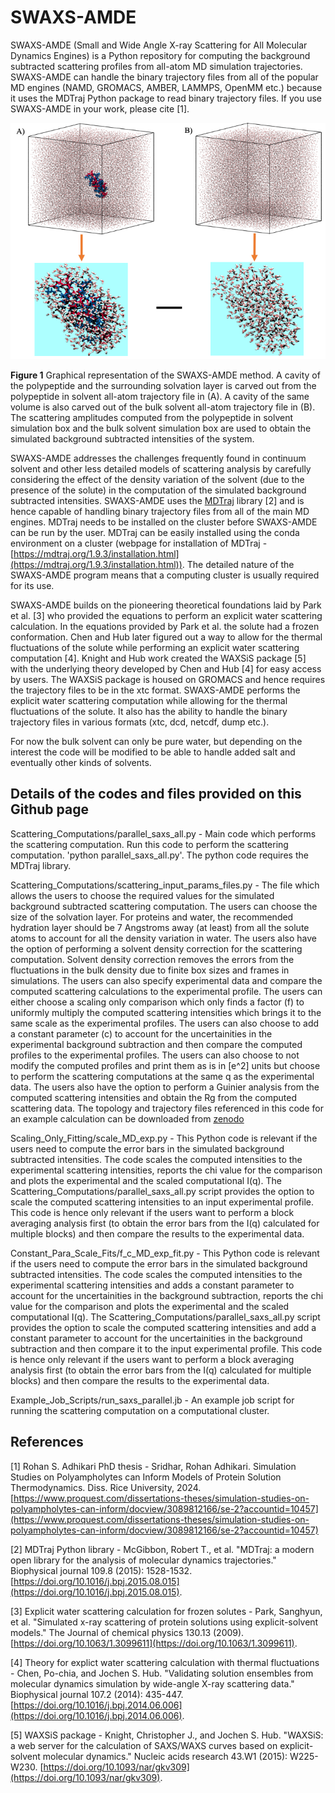 # SWAXS-AMDE

SWAXS-AMDE (Small and Wide Angle X-ray Scattering for All Molecular Dynamics Engines) is a Python repository for computing the background subtracted scattering profiles from all-atom MD simulation trajectories. SWAXS-AMDE can handle the binary trajectory files from all of the popular MD engines (NAMD, GROMACS, AMBER, LAMMPS, OpenMM etc.) because it uses the MDTraj Python package to read binary trajectory files. If you use SWAXS-AMDE in your work, please cite [1].

![plot](Figure_1.png)

**Figure 1** Graphical representation of the SWAXS-AMDE method. A cavity of the polypeptide and the surrounding solvation layer is carved out from the polypeptide in solvent all-atom trajectory file in (A). A cavity of the same volume is also carved out of the bulk solvent all-atom trajectory file in (B). The scattering amplitudes computed from the polypeptide in solvent simulation box and the bulk solvent simulation box are used to obtain the simulated background subtracted intensities of the system.   

SWAXS-AMDE addresses the challenges frequently found in continuum solvent and other less detailed models of scattering analysis by carefully considering the effect of the density variation of the solvent (due to the presence of the solute) in the computation of the simulated background subtracted intensities. SWAXS-AMDE uses the [MDTraj](https://github.com/mdtraj/mdtraj) library [2] and is hence capable of handling binary trajectory files from all of the main MD engines. MDTraj needs to be installed on the cluster before SWAXS-AMDE can be run by the user. MDTraj can be easily installed using the conda environment on a cluster (webpage for installation of MDTraj - [https://mdtraj.org/1.9.3/installation.html](https://mdtraj.org/1.9.3/installation.html)). The detailed nature of the SWAXS-AMDE program means that a computing cluster is usually required for its use.

SWAXS-AMDE builds on the pioneering theoretical foundations laid by Park et al. [3] who provided the equations to perform an explicit water scattering calculation. In the equations provided by Park et al. the solute had a frozen conformation. Chen and Hub later figured out a way to allow for the thermal fluctuations of the solute while performing an explicit water scattering computation [4]. Knight and Hub work created the WAXSiS package [5] with the underlying theory developed by Chen and Hub [4] for easy access by users. The WAXSiS package is housed on GROMACS and hence requires the trajectory files to be in the xtc format. SWAXS-AMDE performs the explicit water scattering computation while allowing for the thermal fluctuations of the solute. It also has the ability to handle the binary trajectory files in various formats (xtc, dcd, netcdf, dump etc.). 

For now the bulk solvent can only be pure water, but depending on the interest the code will be modified to be able to handle added salt and eventually other kinds of solvents.

Details of the codes and files provided on this Github page
-------------------------------------------------------------

Scattering_Computations/parallel_saxs_all.py - Main code which performs the scattering computation. Run this code to perform the scattering computation. 'python parallel_saxs_all.py'. The python code requires the MDTraj library.

Scattering_Computations/scattering_input_params_files.py - The file which allows the users to choose the required values for the simulated background subtracted scattering computation. The users can choose the size of the solvation layer. For proteins and water, the recommended hydration layer should be 7 Angstroms away (at least) from all the solute atoms to account for all the density variation in water. The users also have the option of performing a solvent density correction for the scattering computation. Solvent density correction removes the errors from the fluctuations in the bulk density due to finite box sizes and frames in simulations. The users can also specify experimental data and compare the computed scattering calculations to the experimental profile. The users can either choose a scaling only comparison which only finds a factor (f) to uniformly multiply the computed scattering intensities which brings it to the same scale as the experimental profiles. The users can also choose to add a constant parameter (c) to account for the uncertainities in the experimental background subtraction and then compare the computed profiles to the experimental profiles. The users can also choose to not modify the computed profiles and print them as is in [e^2] units but choose to perform the scattering computations at the same q as the experimental data. The users also have the option to perform a Guinier analysis from the computed scattering intensities and obtain the Rg from the computed scattering data. The topology and trajectory files referenced in this code for an example calculation can be downloaded from [zenodo](https://zenodo.org/records/15072930?token=eyJhbGciOiJIUzUxMiJ9.eyJpZCI6Ijk5ZDhlYzFmLWQ0MWYtNDEzMC05NDY1LTBlNDYxYWNhMzYyYyIsImRhdGEiOnt9LCJyYW5kb20iOiJiNDYyMDE4ZjQxZTQ3ZTBiNjE5ZmJkMjk1Y2MwY2ZjOCJ9.XszW2ii4-fQDrXF-wsp9doZfgGnypSlnS_ne6kNXNIG7qXqgrkeg24D5Zp_xt4ymYQjWLVO-HppAbJDfRUsP7g) 

Scaling_Only_Fitting/scale_MD_exp.py - This Python code is relevant if the users need to compute the error bars in the simulated background subtracted intensities. The code scales the computed intensities to the experimental scattering intensities, reports the chi value for the comparison and plots the experimental and the scaled computational I(q). The Scattering_Computations/parallel_saxs_all.py script provides the option to scale the computed scattering intensities to an input experimental profile. This code is hence only relevant if the users want to perform a block averaging analysis first (to obtain the error bars from the I(q) calculated for multiple blocks) and then compare the results to the experimental data. 

Constant_Para_Scale_Fits/f_c_MD_exp_fit.py - This Python code is relevant if the users need to compute the error bars in the simulated background subtracted intensities. The code scales the computed intensities to the experimental scattering intensities and adds a constant parameter to account for the uncertainities in the background subtraction, reports the chi value for the comparison and plots the experimental and the scaled computational I(q). The Scattering_Computations/parallel_saxs_all.py script provides the option to scale the computed scattering intensities and add a constant parameter to account for the uncertainities in the background subtraction and then compare it to the input experimental profile. This code is hence only relevant if the users want to perform a block averaging analysis first (to obtain the error bars from the I(q) calculated for multiple blocks) and then compare the results to the experimental data.

Example_Job_Scripts/run_saxs_parallel.jb - An example job script for running the scattering computation on a computational cluster.

**References**
------------------------
[1] Rohan S. Adhikari PhD thesis - Sridhar, Rohan Adhikari. Simulation Studies on Polyampholytes can Inform Models of Protein Solution Thermodynamics. Diss. Rice University, 2024. [https://www.proquest.com/dissertations-theses/simulation-studies-on-polyampholytes-can-inform/docview/3089812166/se-2?accountid=10457](https://www.proquest.com/dissertations-theses/simulation-studies-on-polyampholytes-can-inform/docview/3089812166/se-2?accountid=10457)

[2] MDTraj Python library - McGibbon, Robert T., et al. "MDTraj: a modern open library for the analysis of molecular dynamics trajectories." Biophysical journal 109.8 (2015): 1528-1532. [https://doi.org/10.1016/j.bpj.2015.08.015](https://doi.org/10.1016/j.bpj.2015.08.015).

[3] Explicit water scattering calculation for frozen solutes - Park, Sanghyun, et al. "Simulated x-ray scattering of protein solutions using explicit-solvent models." The Journal of chemical physics 130.13 (2009). [https://doi.org/10.1063/1.3099611](https://doi.org/10.1063/1.3099611).

[4] Theory for explict water scattering calculation with thermal fluctuations - Chen, Po-chia, and Jochen S. Hub. "Validating solution ensembles from molecular dynamics simulation by wide-angle X-ray scattering data." Biophysical journal 107.2 (2014): 435-447. [https://doi.org/10.1016/j.bpj.2014.06.006](https://doi.org/10.1016/j.bpj.2014.06.006).

[5] WAXSiS package - Knight, Christopher J., and Jochen S. Hub. "WAXSiS: a web server for the calculation of SAXS/WAXS curves based on explicit-solvent molecular dynamics." Nucleic acids research 43.W1 (2015): W225-W230. [https://doi.org/10.1093/nar/gkv309](https://doi.org/10.1093/nar/gkv309). 




